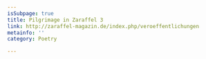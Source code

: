 ```yaml
---
isSubpage: true
title: Pilgrimage in Zaraffel 3
link: http://zaraffel-magazin.de/index.php/veroeffentlichungen
metainfo: ''
category: Poetry

---
```

